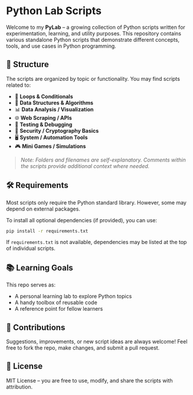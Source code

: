 # Python Lab Scripts

Welcome to my **PyLab** – a growing collection of Python scripts written for experimentation, learning, and utility purposes. This repository contains various standalone Python scripts that demonstrate different concepts, tools, and use cases in Python programming.

## 📂 Structure

The scripts are organized by topic or functionality. You may find scripts related to:

* 🔁 **Loops & Conditionals**
* 🧮 **Data Structures & Algorithms**
* 📊 **Data Analysis / Visualization**
* 🌐 **Web Scraping / APIs**
* 🧪 **Testing & Debugging**
* 🔐 **Security / Cryptography Basics**
* 🖥️ **System / Automation Tools**
* 🎮 **Mini Games / Simulations**

> *Note: Folders and filenames are self-explanatory. Comments within the scripts provide additional context where needed.*

## 🛠 Requirements

Most scripts only require the Python standard library. However, some may depend on external packages.

To install all optional dependencies (if provided), you can use:

```bash
pip install -r requirements.txt
```

If `requirements.txt` is not available, dependencies may be listed at the top of individual scripts.


## 📚 Learning Goals

This repo serves as:

* A personal learning lab to explore Python topics
* A handy toolbox of reusable code
* A reference point for fellow learners

## 📌 Contributions

Suggestions, improvements, or new script ideas are always welcome! Feel free to fork the repo, make changes, and submit a pull request.

## 📄 License

MIT License – you are free to use, modify, and share the scripts with attribution.
